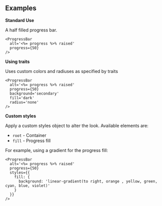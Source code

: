 ## Examples

**Standard Use**

A half filled progress bar.

```
<ProgressBar
  alt='<%= progress %>% raised'
  progress={50}
/>
```

**Using traits**

Uses custom colors and radiuses as specified by traits

```
<ProgressBar
  alt='<%= progress %>% raised'
  progress={50}
  background='secondary'
  fill='dark'
  radius='none'
/>
```

**Custom styles**

Apply a custom styles object to alter the look. Available elements are:

- `root` - Container
- `fill` - Progress fill

For example, using a gradient for the progress fill:

```
<ProgressBar
  alt='<%= progress %>% raised'
  progress={50}
  styles={{
    fill: {
      background: 'linear-gradient(to right, orange , yellow, green, cyan, blue, violet)'
    }
  }}
/>
```
